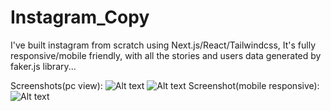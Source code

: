 # Instagram_Copy

I've built instagram from scratch using Next.js/React/Tailwindcss, It's fully responsive/mobile friendly, with all the stories and users data generated by faker.js library...

Screenshots(pc view):
![Alt text](https://user-images.githubusercontent.com/93687653/145100337-51ba9047-c169-4468-b766-8be5d0124bab.png?raw=true "Screenshot")
![Alt text](https://user-images.githubusercontent.com/93687653/145100367-050f0af0-cd34-4dd5-9e86-522bc9cbe6a4.png?raw=true "Screenshot")
Screenshot(mobile responsive):
![Alt text](https://user-images.githubusercontent.com/93687653/145223924-821f76e4-b13b-464a-b639-c6b66291b583.jpg?raw=true "Screenshot")
